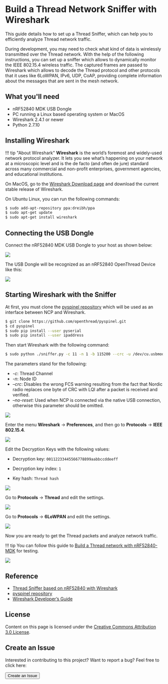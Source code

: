 # Build a Thread Network Sniffer with Wireshark

This guide details how to set up a Thread Sniffer, which can help you to efficiently analyze Thread network traffic.

During development, you may need to check what kind of data is wirelessly transmitted over the Thread network. With the help of the following instructions, you can set up a sniffer which allows to dynamically monitor the IEEE 802.15.4 wireless traffic. The captured frames are passed to Wireshark which allows to decode the Thread protocol and other protocols that it uses like 6LoWPAN, IPv6, UDP, CoAP, providing complete information about the messages that are sent in the mesh network.


## What you'll need

* nRF52840 MDK USB Dongle
* PC running a Linux based operating system or MacOS
* Wireshark 2.4.1 or newer
* Python 2.7.10

## Installing Wireshark

!!! tip "About Wireshark"
    **Wireshark** is the world’s foremost and widely-used network protocol analyzer. It lets you see what’s happening on your network at a microscopic level and is the de facto (and often de jure) standard across many commercial and non-profit enterprises, government agencies, and educational institutions.

On MacOS, go to the [Wireshark Download page](https://www.wireshark.org/#download) and download the current stable release of Wireshark.

On Ubuntu Linux, you can run the following commands:

``` sh
$ sudo add-apt-repository ppa:dreibh/ppa
$ sudo apt-get update
$ sudo apt-get install wireshark
```

## Connecting the USB Dongle

Connect the nRF52840 MDK USB Dongle to your host as shown below: 

![](images/connecting-dongle.jpg)

The USB Dongle will be recognized as an nRF52840 OpenThread Device like this:

![](images/nrf52840-openthread-device-info.png)

## Starting Wireshark with the Sniffer

At first, you must clone the [pyspinel repository](https://github.com/openthread/pyspinel.git) which will be used as an interface between NCP and Wireshark.

``` sh
$ git clone https://github.com/openthread/pyspinel.git
$ cd pyspinel
$ sudo pip install --user pyserial
$ sudo pip install --user ipaddress
```

Then start Wireshark with the following command:

``` sh
$ sudo python ./sniffer.py -c 11 -n 1 -b 115200 --crc -u /dev/cu.usbmodem1411 --no-reset | wireshark -k -i -
```

The parameters stand for the following: 

* *-c*: Thread Channel
* *-n*: Node ID 
* *–crc*: Disables the wrong FCS warning resulting from the fact that Nordic radio replaces one byte of CRC with LQI after a packet is received and verified. 
* *–no-reset*: Used when NCP is connected via the native USB connection, otherwise this parameter should be omitted.

![](images/starting-sniffer.png)

Enter the menu **Wireshark** -> **Preferences**, and then go to **Protocols** -> **IEEE 802.15.4**.

![](images/ieee802154-settings.png)

Edit the Decryption Keys with the following values:

* Decryption key: `00112233445566778899aabbccddeeff`

* Decryption key index: `1`

* Key hash: `Thread hash`


![](images/decryption-keys.png)

Go to **Protocols** -> **Thread** and edit the settings.

![](images/thread-settings.png)

Go to **Protocols** -> **6LoWPAN** and edit the settings.

![](images/6lowpan-settings.png)

Now you are ready to get the Thread packets and analyze network traffic.

!!! tip
    You can follow this guide to [Build a Thread network with nRF52840-MDK](https://wiki.makerdiary.com/nrf52840-mdk/openthread/) for testing.

![](images/wireshark-sniffering.png)


## Reference

* [Thread Sniffer based on nRF52840 with Wireshark](http://infocenter.nordicsemi.com/topic/com.nordic.infocenter.thread_zigbee.v1.0.0/thread_sniffer.html)
* [pyspinel repository](https://github.com/openthread/pyspinel.git)
* [Wireshark Developer’s Guide](https://www.wireshark.org/docs/wsdg_html_chunked/)


## License
Content on this page is licensed under the [Creative Commons Attribution 3.0 License](https://creativecommons.org/licenses/by/3.0/).

## Create an Issue

Interested in contributing to this project? Want to report a bug? Feel free to click here:

<a href="https://github.com/makerdiary/nrf52840-mdk-usb-dongle/issues/new"><button data-md-color-primary="red-bud"><i class="fa fa-github"></i> Create an Issue</button></a>


